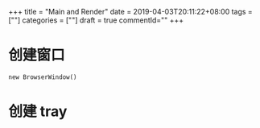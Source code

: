 +++
title = "Main and Render"
date = 2019-04-03T20:11:22+08:00
tags = [""]
categories = [""]
draft = true
commentId=""
+++

# 创建窗口
`new BrowserWindow()`

# 创建 tray

